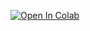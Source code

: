 [![Open In Colab](https://colab.research.google.com/assets/colab-badge.svg)](https://colab.research.google.com/github/RiverBotham/Raman/blob/main/Raman%20Imaging.ipynb)
